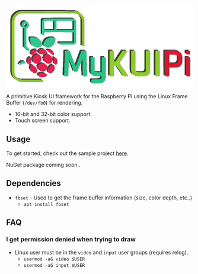 ![Logo](.github/assets/logo.png)

A primitive Kiosk UI framework for the Raspberry Pi using the Linux Frame Buffer (`/dev/fb0`) for rendering.

- 16-bit and 32-bit color support.
- Touch screen support.

## Usage
To get started, check out the sample project [here](https://github.com/lewpar/MyKUIPi/tree/master/MyKUIPi.Sample).

NuGet package coming soon..

## Dependencies
- `fbset` - Used to get the frame buffer information (size, color depth, etc..)
  - `apt install fbset`

## FAQ
### I get permission denied when trying to draw
- Linux user must be in the `video` and `input` user groups (requires relog).
  - `usermod -aG video $USER`
  - `usermod -aG input $USER`